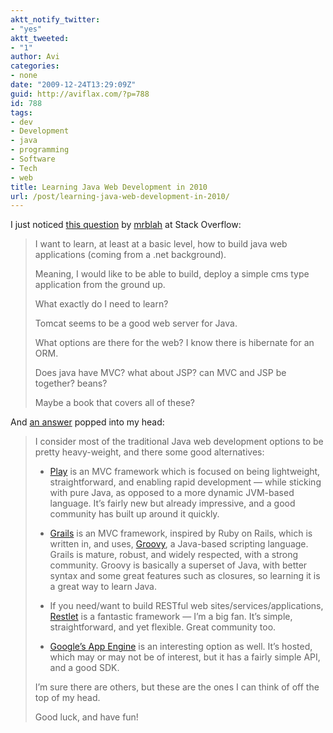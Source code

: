 ```yaml
---
aktt_notify_twitter:
- "yes"
aktt_tweeted:
- "1"
author: Avi
categories:
- none
date: "2009-12-24T13:29:09Z"
guid: http://aviflax.com/?p=788
id: 788
tags:
- dev
- Development
- java
- programming
- Software
- Tech
- web
title: Learning Java Web Development in 2010
url: /post/learning-java-web-development-in-2010/
---
```

I just noticed [this question](http://stackoverflow.com/questions/1958808/java-web-development-what-skills-do-i-need) by [mrblah](http://stackoverflow.com/users/68183/mrblah) at Stack Overflow:

> I want to learn, at least at a basic level, how to build java web applications (coming from a .net background).
> 
> Meaning, I would like to be able to build, deploy a simple cms type application from the ground up.
> 
> What exactly do I need to learn?
> 
> Tomcat seems to be a good web server for Java.
> 
> What options are there for the web? I know there is hibernate for an ORM.
> 
> Does java have MVC? what about JSP? can MVC and JSP be together? beans?
> 
> Maybe a book that covers all of these? 

And [an answer](http://stackoverflow.com/questions/1958808/java-web-development-what-skills-do-i-need/1959016#1959016) popped into my head:

> I consider most of the traditional Java web development options to be pretty heavy-weight, and there some good alternatives:
> 
>   * <a href="http://www.playframework.org/" rel="nofollow">Play</a> is an MVC framework which is focused on being lightweight, straightforward, and enabling rapid development — while sticking with pure Java, as opposed to a more dynamic JVM-based language. It&#8217;s fairly new but already impressive, and a good community has built up around it quickly.
> 
>   * <a href="http://www.grails.org/" rel="nofollow">Grails</a> is an MVC framework, inspired by Ruby on Rails, which is written in, and uses, <a href="http://groovy.codehaus.org/" rel="nofollow">Groovy</a>, a Java-based scripting language. Grails is mature, robust, and widely respected, with a strong community. Groovy is basically a superset of Java, with better syntax and some great features such as closures, so learning it is a great way to learn Java.
> 
>   * If you need/want to build RESTful web sites/services/applications, <a href="http://restlet.org" rel="nofollow">Restlet</a> is a fantastic framework — I&#8217;m a big fan. It&#8217;s simple, straightforward, and yet flexible. Great community too.
> 
>   * <a href="http://code.google.com/appengine/" rel="nofollow">Google&#8217;s App Engine</a> is an interesting option as well. It&#8217;s hosted, which may or may not be of interest, but it has a fairly simple API, and a good SDK.
> 
> I&#8217;m sure there are others, but these are the ones I can think of off the top of my head.
> 
> Good luck, and have fun!